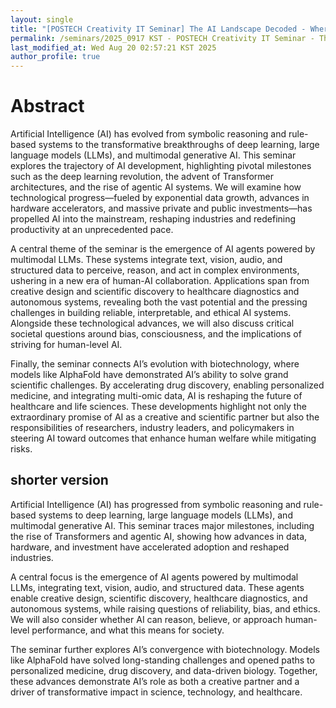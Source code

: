 ```yaml
---
layout: single
title: "[POSTECH Creativity IT Seminar] The AI Landscape Decoded - Where We Are, Where We're Going"
permalink: /seminars/2025_0917 KST - POSTECH Creativity IT Seminar - The AI Landscape Decoded - Where We Are, Where We're Going/abstract
last_modified_at: Wed Aug 20 02:57:21 KST 2025
author_profile: true
---
```


# Abstract

Artificial Intelligence (AI) has evolved from symbolic reasoning and rule-based systems to the transformative breakthroughs of deep learning, large language models (LLMs), and multimodal generative AI. This seminar explores the trajectory of AI development, highlighting pivotal milestones such as the deep learning revolution, the advent of Transformer architectures, and the rise of agentic AI systems. We will examine how technological progress—fueled by exponential data growth, advances in hardware accelerators, and massive private and public investments—has propelled AI into the mainstream, reshaping industries and redefining productivity at an unprecedented pace.

A central theme of the seminar is the emergence of AI agents powered by multimodal LLMs. These systems integrate text, vision, audio, and structured data to perceive, reason, and act in complex environments, ushering in a new era of human-AI collaboration. Applications span from creative design and scientific discovery to healthcare diagnostics and autonomous systems, revealing both the vast potential and the pressing challenges in building reliable, interpretable, and ethical AI systems. Alongside these technological advances, we will also discuss critical societal questions around bias, consciousness, and the implications of striving for human-level AI.

Finally, the seminar connects AI’s evolution with biotechnology, where models like AlphaFold have demonstrated AI’s ability to solve grand scientific challenges. By accelerating drug discovery, enabling personalized medicine, and integrating multi-omic data, AI is reshaping the future of healthcare and life sciences. These developments highlight not only the extraordinary promise of AI as a creative and scientific partner but also the responsibilities of researchers, industry leaders, and policymakers in steering AI toward outcomes that enhance human welfare while mitigating risks.

## shorter version

Artificial Intelligence (AI) has progressed from symbolic reasoning and rule-based systems to deep learning, large language models (LLMs), and multimodal generative AI. This seminar traces major milestones, including the rise of Transformers and agentic AI, showing how advances in data, hardware, and investment have accelerated adoption and reshaped industries.

A central focus is the emergence of AI agents powered by multimodal LLMs, integrating text, vision, audio, and structured data. These agents enable creative design, scientific discovery, healthcare diagnostics, and autonomous systems, while raising questions of reliability, bias, and ethics. We will also consider whether AI can reason, believe, or approach human-level performance, and what this means for society.

The seminar further explores AI’s convergence with biotechnology. Models like AlphaFold have solved long-standing challenges and opened paths to personalized medicine, drug discovery, and data-driven biology. Together, these advances demonstrate AI’s role as both a creative partner and a driver of transformative impact in science, technology, and healthcare.

